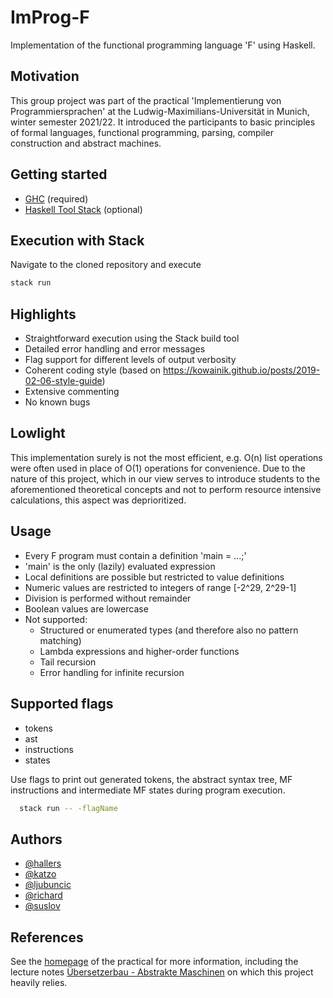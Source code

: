 # ImProg-F

Implementation of the functional programming language 'F' using Haskell. 


## Motivation

This group project was part of the practical 'Implementierung von Programmiersprachen' at the Ludwig-Maximilians-Universität in Munich, winter semester 2021/22. It introduced the participants to basic principles of formal languages, functional programming, parsing, compiler construction and abstract machines.


##  Getting started

- [GHC](https://www.haskell.org/downloads/) (required)
- [Haskell Tool Stack](https://docs.haskellstack.org/en/stable/README/) (optional)


## Execution with Stack

Navigate to the cloned repository and execute
```bash
stack run
```


## Highlights

- Straightforward execution using the Stack build tool
- Detailed error handling and error messages
- Flag support for different levels of output verbosity
- Coherent coding style (based on https://kowainik.github.io/posts/2019-02-06-style-guide)
- Extensive commenting
- No known bugs


## Lowlight

This implementation surely is not the most efficient, e.g. O(n) list operations were often used in place of O(1) operations for convenience. 
Due to the nature of this project, which in our view serves to introduce students to the aforementioned theoretical concepts and not to perform resource intensive calculations, this aspect was deprioritized.


## Usage

- Every F program must contain a definition 'main = ...;'
- 'main' is the only (lazily) evaluated expression
- Local definitions are possible but restricted to value definitions
- Numeric values are restricted to integers of range [-2^29, 2^29-1]
- Division is performed without remainder
- Boolean values are lowercase
- Not supported:
  - Structured or enumerated types (and therefore also no pattern matching)
  - Lambda expressions and higher-order functions
  - Tail recursion
  - Error handling for infinite recursion



## Supported flags

- tokens
- ast
- instructions
- states

Use flags to print out generated tokens, the abstract syntax tree, 
MF instructions and intermediate MF states during program execution.

```bash
  stack run -- -flagName
```


## Authors

- [@hallers](https://gitlab2.cip.ifi.lmu.de/hallers)
- [@katzo](https://gitlab2.cip.ifi.lmu.de/katzo)
- [@ljubuncic](https://gitlab2.cip.ifi.lmu.de/ljubuncic)
- [@richard](https://gitlab2.cip.ifi.lmu.de/richard)
- [@suslov](https://gitlab2.cip.ifi.lmu.de/suslov)


## References

See the [homepage](https://uni2work.ifi.lmu.de/course/W21/IfI/ImProg) of the practical for more information, including the lecture notes 
[Übersetzerbau - Abstrakte Maschinen](https://uni2work.ifi.lmu.de/course/W21/IfI/ImProg/file/Skript/download/bry-eisinger-uebersaetzerbau--2004.pdf) on which this project heavily relies.
